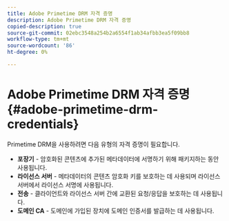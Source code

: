 ```yaml
---
title: Adobe Primetime DRM 자격 증명
description: Adobe Primetime DRM 자격 증명
copied-description: true
source-git-commit: 02ebc3548a254b2a6554f1ab34afbb3ea5f09bb8
workflow-type: tm+mt
source-wordcount: '86'
ht-degree: 0%

---
```


# Adobe Primetime DRM 자격 증명{#adobe-primetime-drm-credentials}

Primetime DRM을 사용하려면 다음 유형의 자격 증명이 필요합니다.

* **포장기** - 암호화된 콘텐츠에 추가된 메타데이터에 서명하기 위해 패키지하는 동안 사용됩니다.
* **라이선스 서버** - 메타데이터의 콘텐츠 암호화 키를 보호하는 데 사용되며 라이선스 서버에서 라이선스 서명에 사용됩니다.
* **전송** - 클라이언트와 라이선스 서버 간에 교환된 요청/응답을 보호하는 데 사용됩니다.
* **도메인 CA** - 도메인에 가입된 장치에 도메인 인증서를 발급하는 데 사용됩니다.
